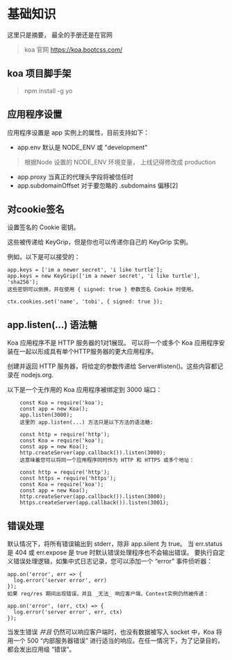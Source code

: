 # 基础知识
这里只是摘要， 最全的手册还是在官网
> koa 官网 https://koa.bootcss.com/


## koa 项目脚手架
> npm install  -g yo




## 应用程序设置

应用程序设置是 app 实例上的属性，目前支持如下：

* app.env 默认是 NODE_ENV 或 "development"
> 根据Node 设置的 NODE_ENV 环境变量， 上线记得修改成 production 

* app.proxy 当真正的代理头字段将被信任时
* app.subdomainOffset 对于要忽略的 .subdomains 偏移[2]
 


## 对cookie签名
设置签名的 Cookie 密钥。

这些被传递给 KeyGrip，但是你也可以传递你自己的 KeyGrip 实例。

例如，以下是可以接受的：

```
app.keys = ['im a newer secret', 'i like turtle'];
app.keys = new KeyGrip(['im a newer secret', 'i like turtle'], 'sha256');
这些密钥可以倒换，并在使用 { signed: true } 参数签名 Cookie 时使用。

ctx.cookies.set('name', 'tobi', { signed: true });

```


## app.listen(...) 语法糖
Koa 应用程序不是 HTTP 服务器的1对1展现。 可以将一个或多个 Koa 应用程序安装在一起以形成具有单个HTTP服务器的更大应用程序。

创建并返回 HTTP 服务器，将给定的参数传递给 Server#listen()。这些内容都记录在 nodejs.org.

以下是一个无作用的 Koa 应用程序被绑定到 3000 端口：

```
    const Koa = require('koa');
    const app = new Koa();
    app.listen(3000);
    这里的 app.listen(...) 方法只是以下方法的语法糖:

    const http = require('http');
    const Koa = require('koa');
    const app = new Koa();
    http.createServer(app.callback()).listen(3000);
    这意味着您可以将同一个应用程序同时作为 HTTP 和 HTTPS 或多个地址：

    const http = require('http');
    const https = require('https');
    const Koa = require('koa');
    const app = new Koa();
    http.createServer(app.callback()).listen(3000);
    https.createServer(app.callback()).listen(3001);
```


## 错误处理
默认情况下，将所有错误输出到 stderr，除非 app.silent 为 true。 当 err.status 是 404 或 err.expose 是 true 时默认错误处理程序也不会输出错误。 要执行自定义错误处理逻辑，如集中式日志记录，您可以添加一个 “error” 事件侦听器：

```
app.on('error', err => {
  log.error('server error', err)
});
如果 req/res 期间出现错误，并且 _无法_ 响应客户端，Context实例仍然被传递：

app.on('error', (err, ctx) => {
  log.error('server error', err, ctx)
});

```
当发生错误 _并且_ 仍然可以响应客户端时，也没有数据被写入 socket 中，Koa 将用一个 500 “内部服务器错误” 进行适当的响应。在任一情况下，为了记录目的，都会发出应用级 “错误”。